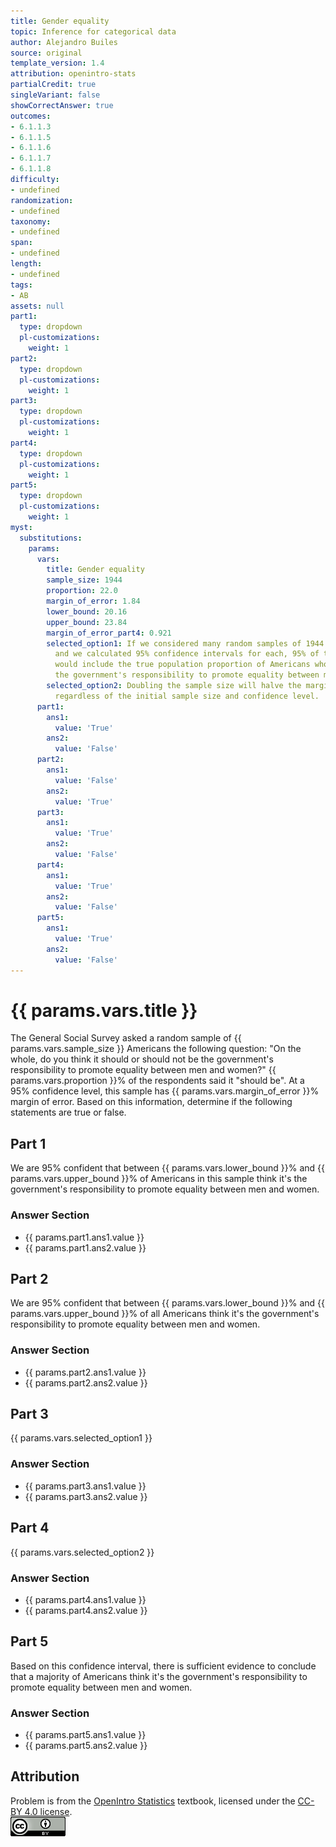 ```yaml
---
title: Gender equality
topic: Inference for categorical data
author: Alejandro Builes
source: original
template_version: 1.4
attribution: openintro-stats
partialCredit: true
singleVariant: false
showCorrectAnswer: true
outcomes:
- 6.1.1.3
- 6.1.1.5
- 6.1.1.6
- 6.1.1.7
- 6.1.1.8
difficulty:
- undefined
randomization:
- undefined
taxonomy:
- undefined
span:
- undefined
length:
- undefined
tags:
- AB
assets: null
part1:
  type: dropdown
  pl-customizations:
    weight: 1
part2:
  type: dropdown
  pl-customizations:
    weight: 1
part3:
  type: dropdown
  pl-customizations:
    weight: 1
part4:
  type: dropdown
  pl-customizations:
    weight: 1
part5:
  type: dropdown
  pl-customizations:
    weight: 1
myst:
  substitutions:
    params:
      vars:
        title: Gender equality
        sample_size: 1944
        proportion: 22.0
        margin_of_error: 1.84
        lower_bound: 20.16
        upper_bound: 23.84
        margin_of_error_part4: 0.921
        selected_option1: If we considered many random samples of 1944 Americans,
          and we calculated 95% confidence intervals for each, 95% of these intervals
          would include the true population proportion of Americans who think it's
          the government's responsibility to promote equality between men and women.
        selected_option2: Doubling the sample size will halve the margin of error,
          regardless of the initial sample size and confidence level.
      part1:
        ans1:
          value: 'True'
        ans2:
          value: 'False'
      part2:
        ans1:
          value: 'False'
        ans2:
          value: 'True'
      part3:
        ans1:
          value: 'True'
        ans2:
          value: 'False'
      part4:
        ans1:
          value: 'True'
        ans2:
          value: 'False'
      part5:
        ans1:
          value: 'True'
        ans2:
          value: 'False'
---
```

# {{ params.vars.title }}
The General Social Survey asked a random sample of {{ params.vars.sample_size }} Americans the following question: "On the whole, do you think it should or should not be the government's responsibility to promote equality between men and women?" {{ params.vars.proportion }}% of the respondents said it "should be". At a 95% confidence level, this sample has {{ params.vars.margin_of_error }}% margin of error. Based on this information, determine if the following statements are true or false.

## Part 1

We are 95% confident that between {{ params.vars.lower_bound }}% and {{ params.vars.upper_bound }}% of Americans in this sample think it's the government's responsibility to promote equality between men and women.

### Answer Section

- {{ params.part1.ans1.value }}
- {{ params.part1.ans2.value }}

## Part 2

We are 95% confident that between {{ params.vars.lower_bound }}% and {{ params.vars.upper_bound }}% of all Americans think it's the government's responsibility to promote equality between men and women.

### Answer Section

- {{ params.part2.ans1.value }}
- {{ params.part2.ans2.value }}

## Part 3

{{ params.vars.selected_option1 }}

### Answer Section

- {{ params.part3.ans1.value }}
- {{ params.part3.ans2.value }}

## Part 4

{{ params.vars.selected_option2 }}

### Answer Section

- {{ params.part4.ans1.value }}
- {{ params.part4.ans2.value }}

## Part 5

Based on this confidence interval, there is sufficient evidence to conclude that a majority of Americans think it's the government's responsibility to promote equality between men and women.

### Answer Section

- {{ params.part5.ans1.value }}
- {{ params.part5.ans2.value }}

## Attribution

Problem is from the [OpenIntro Statistics](https://openintro.org/book/os/) textbook, licensed under the [CC-BY 4.0 license](https://creativecommons.org/licenses/by/4.0/).<br>![Image representing the Creative Commons 4.0 BY license.](https://raw.githubusercontent.com/firasm/bits/master/by.png)